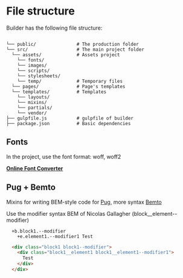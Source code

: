 # File structure

Builder has the following file structure:

```

└── public/               # The production folder
└── src/                  # The main project folder
  └── assets/             # Assets project
    └── fonts/
    └── images/
    └── scripts/
    └── stylesheets/
    └── temp/             # Temporary files
  └── pages/              # Page's templates
  └── templates/          # Templates
    └── layouts/
    └── mixins/
    └── partials/
    └── vendor/
├── gulpfile.js           # gulpfile of builder
├── package.json          # Basic dependencies

```

## Fonts

In the project, use the font format: woff, woff2

[**Online Font Converter**](https://onlinefontconverter.com/)
  
## Pug + Bemto
Mixins for writing BEM-style code for [Pug](https://pugjs.org/), more syntax [Bemto](https://github.com/kizu/bemto)

Use the modifier syntax BEM of Nicolas Gallagher (block__element--modifier)
```Pug
  +b.block1.--modifier
    +e.element1.--modifier1 Test
```

```HTML
  <div class="block1 block1--modifier">
    <div class="block1__element1 block1__element1--modifier1">
      Test
    </div>
  </div>
```